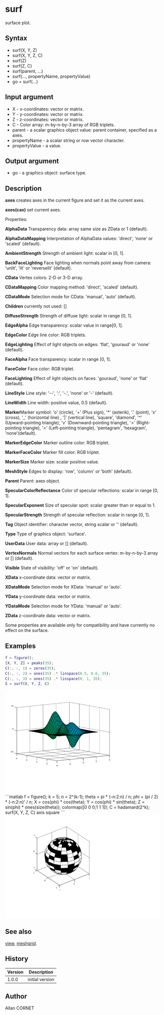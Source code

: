 # surf

surface plot.

## Syntax

- surf(X, Y, Z)
- surf(X, Y, Z, C)
- surf(Z)
- surf(Z, C)
- surf(parent, ...)
- surf(..., propertyName, propertyValue)
- go = surf(...)

## Input argument

- X - x-coordinates: vector or matrix.
- Y - y-coordinates: vector or matrix.
- Z - z-coordinates: vector or matrix.
- C - Color array: m-by-n-by-3 array of RGB triplets.
- parent - a scalar graphics object value: parent container, specified as a axes.
- propertyName - a scalar string or row vector character.
- propertyValue - a value.

## Output argument

- go - a graphics object: surface type.

## Description

  <p><b>axes</b> creates axes in the current figure and set it as the current axes.</p>
  <p><b>axes(cax)</b> set current axes.</p>
  <p>Properties:</p>
  <p/>
  <p><b>AlphaData</b> Transparency data: array same size as ZData or 1 (default).</p>
  <p><b>AlphaDataMapping</b> Interpretation of AlphaData values: 'direct', 'none' or 'scaled' (default).</p>
  <p><b>AmbientStrength</b> Strength of ambient light: scalar in [0, 1].</p>
  <p><b>BackFaceLighting</b> Face lighting when normals point away from camera: 'unlit', 'lit' or 'reverselit' (default).</p>
  <p><b>CData</b> Vertex colors: 2-D or 3-D array.</p>
  <p><b>CDataMapping</b> Color mapping method: 'direct', 'scaled' (default).</p>
  <p><b>CDataMode</b> Selection mode for CData: 'manual', 'auto' (default).</p>
  <p><b>Children</b> currently not used: []</p>
  <p><b>DiffuseStrength</b> Strength of diffuse light: scalar in range [0, 1].</p>
  <p><b>EdgeAlpha</b> Edge transparency: scalar value in range[0, 1].</p>
  <p><b>EdgeColor</b> Edge line color: RGB triplets.</p>
  <p><b>EdgeLighting</b> Effect of light objects on edges: 'flat', 'gouraud' or 'none' (default).</p>
  <p><b>FaceAlpha</b> Face transparency: scalar in range [0, 1].</p>
  <p><b>FaceColor</b> Face color:  RGB triplet.</p>
  <p><b>FaceLighting</b> Effect of light objects on faces: 'gouraud', 'none' or 'flat' (default).</p>
  <p><b>LineStyle</b> Line style: '--', ':', '-.', 'none' or '-' (default).</p>
  <p><b>LineWidth</b> Line width: positive value, 0.5 (default).</p>
  <p><b>Marker</b>Marker symbol: 'o' (circle), '+' (Plus sign), '*' (asterik), '.' (point), 'x' (cross), '_' (horizontal line) , '|' (vertical line), 'square', 'diamond', '^' (Upward-pointing triangle), 'v' (Downward-pointing triangle), '&gt;' (Right-pointing triangle), '&lt;' (Left-pointing triangle), 'pentagram', 'hexagram', 'none'(default). </p>
  <p><b>MarkerEdgeColor</b> Marker outline color: RGB triplet.</p>
  <p><b>MarkerFaceColor</b> Marker fill color: RGB triplet.</p>
  <p><b>MarkerSize</b> Marker size: scalar positive value.</p>
  <p><b>MeshStyle</b> Edges to display: 'row', 'column' or 'both' (default).</p>
  <p><b>Parent</b> Parent: axes object.</p>
  <p><b>SpecularColorReflectance</b> Color of specular reflections: scalar in range [0, 1].</p>
  <p><b>SpecularExponent</b> Size of specular spot: scalar greater than or equal to 1.</p>
  <p><b>SpecularStrength</b>  Strength of specular reflection: scalar in range [0, 1].</p>
  <p><b>Tag</b> Object identifier: character vector, string scalar or '' (default).</p>
  <p><b>Type</b> Type of graphics object: 'surface'.</p>
  <p><b>UserData</b> User data: array or [] (default).</p>
  <p><b>VertexNormals</b> Normal vectors for each surface vertex: m-by-n-by-3 array or [] (default).</p>
  <p><b>Visible</b> State of visibility: 'off' or 'on' (default).</p>
  <p><b>XData</b> x-coordinate data: vector or matrix.</p>
  <p><b>XDataMode</b> Selection mode for XData: 'manual' or 'auto'.</p>
  <p><b>YData</b> y-coordinate data: vector or matrix.</p>
  <p><b>YDataMode</b> Selection mode for YData: 'manual' or 'auto'.</p>
  <p><b>ZData</b> z-coordinate data: vector or matrix.</p>
  <p/>
  <p>Some properties are available only for compatibility and have currently no effect on the surface.</p>

## Examples

```matlab
f = figure();
[X, Y, Z] = peaks(35);
C(:, :, 1) = zeros(35);
C(:, :, 2) = ones(35) .* linspace(0.5, 0.6, 35);
C(:, :, 3) = ones(35) .* linspace(0, 1, 35);
S = surf(X, Y, Z, C)
```

<img src="surf_1_CEB29CE7.svg" align="middle"/>
```matlab
f = figure();
k = 5;
n = 2^(k-1);
theta = pi * (-n:2:n) / n;
phi = (pi / 2) * (-n:2:n)' / n;
X = cos(phi) * cos(theta);
Y = cos(phi) * sin(theta);
Z = sin(phi) * ones(size(theta));
colormap([0 0 0;1 1 1]);
C = hadamard(2^k); 
surf(X, Y, Z, C)
axis square
```
<img src="surf_2_650D5437.svg" align="middle"/>

## See also

[view](view.md), [meshgrid](../elementary_functions/meshgrid.md).

## History

| Version | Description     |
| ------- | --------------- |
| 1.0.0   | initial version |

## Author

Allan CORNET
